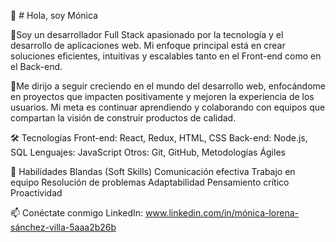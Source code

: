 👋 # Hola, soy Mónica  <!-- Encabezado más grande (H1) -->

🎯Soy un desarrollador Full Stack apasionado por la tecnología y el desarrollo de aplicaciones web. Mi enfoque principal está en crear soluciones eficientes, 
intuitivas y escalables tanto en el Front-end como en el Back-end.

🚀Me dirijo a seguir creciendo en el mundo del desarrollo web, enfocándome en proyectos que impacten positivamente y mejoren la experiencia de los usuarios.
Mi meta es continuar aprendiendo y colaborando con equipos que compartan la visión de construir productos de calidad.

🛠️ Tecnologías
Front-end: React, Redux, HTML, CSS
Back-end: Node.js, SQL
Lenguajes: JavaScript
Otros: Git, GitHub, Metodologías Ágiles

🌟 Habilidades Blandas (Soft Skills)
Comunicación efectiva
Trabajo en equipo
Resolución de problemas
Adaptabilidad
Pensamiento crítico
Proactividad

📫 Conéctate conmigo
LinkedIn: www.linkedin.com/in/mónica-lorena-sánchez-villa-5aaa2b26b
